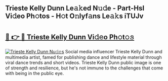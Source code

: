 ## Trieste Kelly Dunn Le𝚊𝚔ed N𝚞𝚍e - Part-HsI Vi𝚍eo Ph𝚘tos - H𝚘t O𝚗lyf𝚊ns Le𝚊𝚔s iTUJv

# <h2><a href="http://hf6jm0.feru.top/?c=Trieste+Kelly+Dunn">🔗 👉 🔴 Trieste Kelly Dunn Vi𝚍𝚎o Ph𝚘t𝚘𝚜</a></h2>

[![Trieste Kelly Dunn Nu𝚍𝚎s](https://i.imgur.com/0TWrTi3.gif)](http://hf6jm0.feru.top/?c=Trieste+Kelly+Dunn)
Social media influencer Trieste Kelly Dunn and multimedia artist, famed for publishing dance and lifestyle material through viral dance trends and short videos. Trieste Kelly Dunn public image is one of strength and resilience, but he's not immune to the challenges that come with being in the public eye. 

